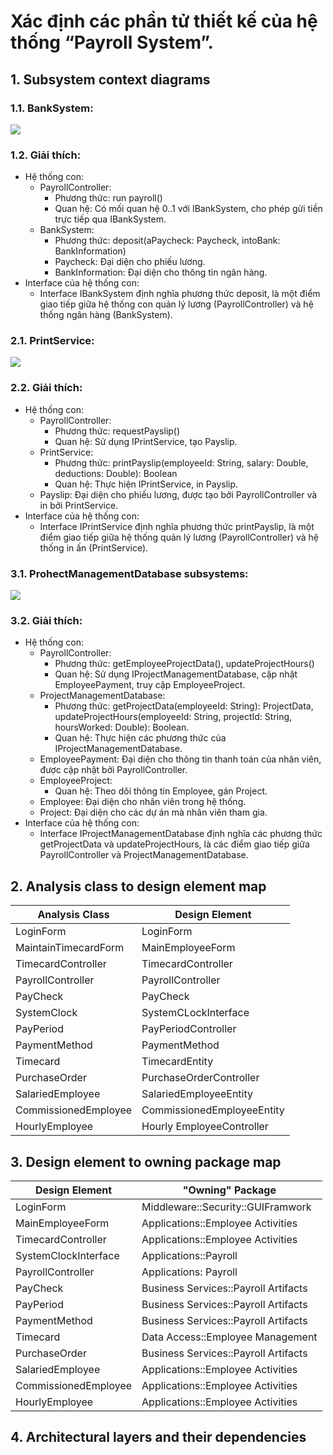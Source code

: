 # Xác định các phần tử thiết kế của hệ thống “Payroll System”.
## 1. Subsystem context diagrams
### 1.1. BankSystem:

![](https://www.planttext.com/api/plantuml/png/h9512i8m44NtESNGLGNJwhQ855rr9tY2aAOOsYObcGf5FPaBZ-GLR5eggTswoGJ-dyV_pFlvIYqoWsrT4LunQ-74EgEhwgWLkYaCt0X078Df5JIZ6Ax8Wn2fK9Y2SG7PWQdot5aKzU3EHQEjn93rC7uHl4nW-gsXNzFEdu1xCrLeKpEKMWtGCSI_UPFRmtj6GfQbWqqKRGEWT3zhbq0kZU0uHR8mS2rS9IE-SNUdrAinqnpqc-XNM6HBXShxytm0003__mC0)

### 1.2. Giải thích:  
- Hệ thống con:
  - PayrollController:
    - Phương thức: run payroll()
    - Quan hệ: Có mối quan hệ 0..1 với IBankSystem, cho phép gửi tiền trực tiếp qua IBankSystem. 
  - BankSystem:
    - Phương thức: deposit(aPaycheck: Paycheck, intoBank: BankInformation)
    - Paycheck: Đại diện cho phiếu lương.
    - BankInformation: Đại diện cho thông tin ngân hàng.
- Interface của hệ thống con:
  - Interface IBankSystem định nghĩa phương thức deposit, là một điểm giao tiếp giữa hệ thống con quản lý lương (PayrollController) và hệ thống ngân hàng (BankSystem).

### 2.1. PrintService:

![](https://www.planttext.com/api/plantuml/png/l591QWCn3BplAtHi8Ca3J2cXxIMtG5xWhAV5eBMtabrOshmiXpwfNwZNxOPa2prM5o7DQ2G6VPu-DfgifDnnGoLQjggqiuD4veSOqfWXz5RH6eAN34s5e-pxcqL5ZarDFYJ8asr1svsKOWzvzQMw6E_7_ZIChkSu05jdQ9yAyhmajMnbCFGOyu6n90UNs-HZqActC7GV8yE6oztdqqVbdutNq7zVzDl6rUfkveoXhD1AlmPktzThcb5zEGuTGj8_z2S73BK2ct3crcvbp5Jrsm8uEWpD1i6LR_W2003__mC0)

### 2.2. Giải thích:
- Hệ thống con:
  - PayrollController:
    - Phương thức: requestPayslip()
    - Quan hệ: Sử dụng IPrintService, tạo Payslip.
  - PrintService:
    - Phương thức: printPayslip(employeeId: String, salary: Double, deductions: Double): Boolean
    - Quan hệ: Thực hiện IPrintService, in Payslip.
  - Payslip: Đại diện cho phiếu lương, được tạo bởi PayrollController và in bởi PrintService.
- Interface của hệ thống con:
  - Interface IPrintService định nghĩa phương thức printPayslip, là một điểm giao tiếp giữa hệ thống quản lý lương (PayrollController) và hệ thống in ấn (PrintService).
 
### 3.1. ProhectManagementDatabase subsystems:

![](https://www.planttext.com/api/plantuml/png/t5D1JiCm4Bpd5Jws4kq38eGgQ2LwGAh4WVFMMT9GnuwyQw48U1a7diGNS9mKhAHOdF75acTcPtPjVxv_h8Z1igjL9loI2eZ43bfhbBenchiThNW9Q5WbygPkb6aHTzOyeUGrCCpcFmpN5C0dyDOuImFwbeMjqeps4IIAxK2w0mqbrgX3hJqGZXnZ9npSjqKkxjbMkfpd8Y8aWqp55wBf2V7HeIC_67j4VxWsRg_GcrmRen1qtCimiF_HnlUzGjirSGxfFSuWqsdqbQTlQR6uIbryBXmX1Ms2TVcwN2R6dlUF32IJUAxua8WoQhhp3_EclsZw05u3KYATSe_XMEAvx7CTVsT6HOcgKbEsGbtu7_e5003__mC0)

### 3.2. Giải thích:
- Hệ thống con:
  - PayrollController:
    - Phương thức: getEmployeeProjectData(), updateProjectHours()
    - Quan hệ: Sử dụng IProjectManagementDatabase, cập nhật EmployeePayment, truy cập EmployeeProject.
  - ProjectManagementDatabase:
    - Phương thức: getProjectData(employeeId: String): ProjectData, updateProjectHours(employeeId: String, projectId: String, hoursWorked: Double): Boolean.
    - Quan hệ: Thực hiện các phương thức của IProjectManagementDatabase.
  - EmployeePayment: Đại diện cho thông tin thanh toán của nhân viên, được cập nhật bởi PayrollController.
  - EmployeeProject:
    - Quan hệ: Theo dõi thông tin Employee, gán Project.
  - Employee: Đại diện cho nhân viên trong hệ thống.
  - Project: Đại diện cho các dự án mà nhân viên tham gia.
- Interface của hệ thống con:
  - Interface IProjectManagementDatabase định nghĩa các phương thức getProjectData và updateProjectHours, là các điểm giao tiếp giữa PayrollController và ProjectManagementDatabase.

## 2. Analysis class to design element map

|  Analysis Class | Design Element |  
|-----------------|----------------|
| LoginForm | LoginForm|
| MaintainTimecardForm | MainEmployeeForm |
| TimecardController | TimecardController |
| PayrollController | PayrollController |
| PayCheck | PayCheck |
| SystemClock| SystemCLockInterface |
| PayPeriod | PayPeriodController |
| PaymentMethod | PaymentMethod |
| Timecard | TimecardEntity |
| PurchaseOrder | PurchaseOrderController |
| SalariedEmployee | SalariedEmployeeEntity |
| CommissionedEmployee | CommissionedEmployeeEntity |
| HourlyEmployee | Hourly EmployeeController |

## 3. Design element to owning package map

|  Design Element | "Owning" Package |  
|-----------------|----------------|
| LoginForm | Middleware::Security::GUIFramwork |
| MainEmployeeForm | Applications::Employee Activities |
| TimecardController | Applications::Employee Activities |
| SystemClockInterface | Applications::Payroll |
| PayrollController | Applications: Payroll |
| PayCheck | Business Services::Payroll Artifacts |
| PayPeriod | Business Services::Payroll Artifacts |
| PaymentMethod | Business Services::Payroll Artifacts |
| Timecard | Data Access::Employee Management |
| PurchaseOrder | Business Services::Payroll Artifacts |
| SalariedEmployee | Applications::Employee Activities |
| CommissionedEmployee | Applications::Employee Activities |
| HourlyEmployee | Applications::Employee Activities |

## 4. Architectural layers and their dependencies

